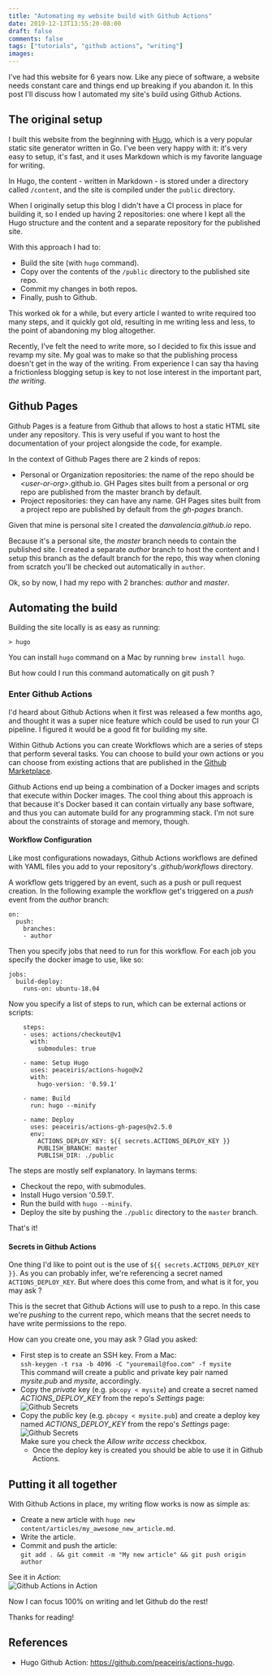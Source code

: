 ```yaml
---
title: "Automating my website build with Github Actions"
date: 2019-12-13T13:55:20-08:00
draft: false
comments: false
tags: ["tutorials", "github actions", "writing"]
images:
---
```


I've had this website for 6 years now. Like any piece of software, a website needs constant care and things end up breaking if you abandon it. In this post I'll discuss how I automated my site's build using Github Actions.

## The original setup 

I built this website from the beginning with [Hugo](https://gohugo.io), which is a very popular static site generator written in Go. I've been very happy with it: it's very easy to setup, it's fast, and it uses Markdown which is my favorite language for writing. 

In Hugo, the content - written in Markdown - is stored under a directory called `/content`, and the site is compiled under the `public` directory.  

When I originally setup this blog I didn't have a CI process in place for building it, so I ended up having 2 repositories: one where I kept all the Hugo structure and the content and a separate repository for the published site. 

With this approach I had to:  
  - Build the site (with `hugo` command).  
  - Copy over the contents of the `/public` directory to the published site repo.  
  - Commit my changes in both repos.  
  - Finally, push to Github. 

This worked ok for a while, but every article I wanted to write required too many steps, and it quickly got old, resulting in me writing less and less, to the point of abandoning my blog altogether. 

Recently, I've felt the need to write more, so I decided to fix this issue and revamp my site. My goal was to make so that the publishing process doesn't get in the way of the writing. From experience I can say tha having a frictionless blogging setup is key to not lose interest in the important part, _the writing_. 

## Github Pages

Github Pages is a feature from Github that allows to host a static HTML site under any repository. This is very useful if you want to host the documentation of your project alongside the code, for example. 

In the context of Github Pages there are 2 kinds of repos:
- Personal or Organization repositories: the name of the repo should be _\<user-or-org\>_.github.io. GH Pages sites built from a personal or org repo are published from the master branch by default.
- Project repositories: they can have any name. GH Pages sites built from a project repo are published by default from the _gh-pages_ branch. 

Given that mine is personal site I created the _danvalencia.github.io_ repo. 

Because it's a personal site, the _master_ branch needs to contain the published site. I created a separate _author_ branch to host the content and I setup this branch as the default branch for the repo, this way when cloning from scratch you'll be checked out automatically in `author`. 

Ok, so by now, I had my repo with 2 branches: _author_ and _master_. 

## Automating the build

Building the site locally is as easy as running:

```
> hugo
```

You can install `hugo` command on a Mac by running `brew install hugo`.

But how could I run this command automatically on git push ?

### Enter Github Actions

I'd heard about Github Actions when it first was released a few months ago, and thought it was a super nice feature which could be used to run your CI pipeline. I figured it would be a good fit for building my site.

Within Github Actions you can create Workflows which are a series of steps that perform several tasks. You can choose to build your own actions or you can choose from existing actions that are published in the [Github Marketplace](https://github.com/marketplace?type=actions).

Github Actions end up being a combination of a Docker images and scripts that execute within Docker images. The cool thing about this approach is that because it's Docker based it can contain virtually any base software, and thus you can automate build for any programming stack. I'm not sure about the constraints of storage and memory, though.

#### Workflow Configuration 

Like most configurations nowadays, Github Actions workflows are defined with YAML files you add to your repository's _.github/workflows_ directory.

A workflow gets triggered by an event, such as a push or pull request creation. In the following example the workflow get's triggered on a _push_ event from the _author_ branch:

```
on:
  push:
    branches:
    - author
```

Then you specify jobs that need to run for this workflow. For each job you specify the docker image to use, like so:
```
jobs:
  build-deploy:
    runs-on: ubuntu-18.04
```

 Now you specify a list of steps to run, which can be external actions or scripts:

```
    steps:
    - uses: actions/checkout@v1
      with:
        submodules: true

    - name: Setup Hugo
      uses: peaceiris/actions-hugo@v2
      with:
        hugo-version: '0.59.1'

    - name: Build
      run: hugo --minify

    - name: Deploy
      uses: peaceiris/actions-gh-pages@v2.5.0
      env:
        ACTIONS_DEPLOY_KEY: ${{ secrets.ACTIONS_DEPLOY_KEY }}
        PUBLISH_BRANCH: master
        PUBLISH_DIR: ./public
```

The steps are mostly self explanatory. In laymans terms:    
  - Checkout the repo, with submodules.  
  - Install Hugo version '0.59.1'.  
  - Run the build with `hugo --minify`.  
  - Deploy the site by pushing the `./public` directory to the `master` branch.

That's it!

#### Secrets in Github Actions

One thing I'd like to point out is the use of `${{ secrets.ACTIONS_DEPLOY_KEY }}`. As you can probably infer, we're referencing a secret named `ACTIONS_DEPLOY_KEY`. But where does this come from, and what is it for, you may ask ?

This is the secret that Github Actions will use to push to a repo. In this case we're _pushing_ to the current repo, which means that the secret needs to have write permissions to the repo.

How can you create one, you may ask ? Glad you asked:  
- First step is to create an SSH key. From a Mac:  
  `ssh-keygen -t rsa -b 4096 -C "youremail@foo.com" -f mysite`  
  This command will create a public and private key pair named _mysite.pub_ and _mysite_, accordingly.  
- Copy the _private_ key (e.g. `pbcopy < mysite`) and create a secret named _ACTIONS_DEPLOY_KEY_ from the repo's _Settings_ page:  
  ![Github Secrets][1]  
- Copy the _public_ key (e.g. `pbcopy < mysite.pub`) and create a deploy key named _ACTIONS_DEPLOY_KEY_ from the repo's _Settings_ page:  
  ![Github Secrets][2]  
  Make sure you check the _Allow write access_ checkbox.
  - Once the deploy key is created you should be able to use it in Github Actions. 

## Putting it all together  
With Github Actions in place, my writing flow works is now as simple as:  
- Create a new article with `hugo new content/articles/my_awesome_new_article.md`.  
- Write the article.  
- Commit and push the article:  
  `git add . && git commit -m "My new article" && git push origin author` 

See it in _Action_:  
  ![Github Actions in Action][3]  
 
Now I can focus 100% on writing and let Github do the rest!  

Thanks for reading!


## References
- Hugo Github Action: https://github.com/peaceiris/actions-hugo.   


  [1]: https://s3.amazonaws.com/danvalencia_my_site/github_secrets.png
  [2]: https://s3.amazonaws.com/danvalencia_my_site/github_deploy_keys.png
  [3]: https://s3.amazonaws.com/danvalencia_my_site/github_actions_in_action.png